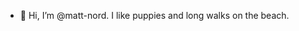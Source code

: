 - 👋 Hi, I’m @matt-nord.  I like puppies and long walks on the beach.

<!---
powermatt/powermatt is a ✨ special ✨ repository because its `README.md` (this file) appears on your GitHub profile.
You can click the Preview link to take a look at your changes.
--->
